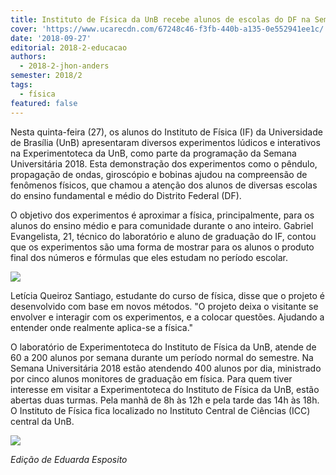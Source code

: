 ```yaml
---
title: Instituto de Física da UnB recebe alunos de escolas do DF na SemUni
cover: 'https://www.ucarecdn.com/67248c46-f3fb-440b-a135-0e552941ee1c/'
date: '2018-09-27'
editorial: 2018-2-educacao
authors:
  - 2018-2-jhon-anders
semester: 2018/2
tags:
  - física
featured: false
---
```

Nesta quinta-feira (27), os alunos do Instituto de Física (IF) da Universidade de Brasília (UnB) apresentaram diversos experimentos lúdicos e interativos na Experimentoteca da UnB, como parte da programação da Semana Universitária 2018. Esta demonstração dos experimentos como o pêndulo, propagação de ondas, giroscópio e bobinas ajudou na compreensão de fenômenos físicos, que chamou a atenção dos alunos de diversas escolas do ensino fundamental e médio do Distrito Federal (DF).

O objetivo dos experimentos é aproximar a física, principalmente, para os alunos do ensino médio e para comunidade durante o ano inteiro. Gabriel Evangelista, 21, técnico do laboratório e aluno de graduação do IF, contou que os experimentos são uma forma de mostrar para os alunos o produto final dos números e fórmulas que eles estudam no período escolar.

![](https://www.ucarecdn.com/e546114c-1e0e-448a-ad28-1043aa8f073a/)

Letícia Queiroz Santiago, estudante do curso de física, disse que o projeto é desenvolvido com base em novos métodos. "O projeto deixa o visitante se envolver e interagir com os experimentos, e a colocar questões. Ajudando a entender onde realmente aplica-se a física."

O laboratório de Experimentoteca do Instituto de Física da UnB, atende de 60 a 200 alunos por semana durante um período normal do semestre. Na  Semana Universitária 2018 estão atendendo 400 alunos por dia, ministrado por cinco alunos monitores de graduação em física. Para quem tiver interesse em visitar a Experimentoteca do Instituto de Física da UnB, estão abertas duas turmas. Pela manhã de 8h às 12h e pela tarde das 14h  às 18h. O Instituto de Física fica localizado no Instituto Central de Ciências (ICC) central da UnB.

![](https://www.ucarecdn.com/b586a7c0-4ebd-4624-a3b0-bd2c9943dd98/)

_Edição de Eduarda Esposito_
